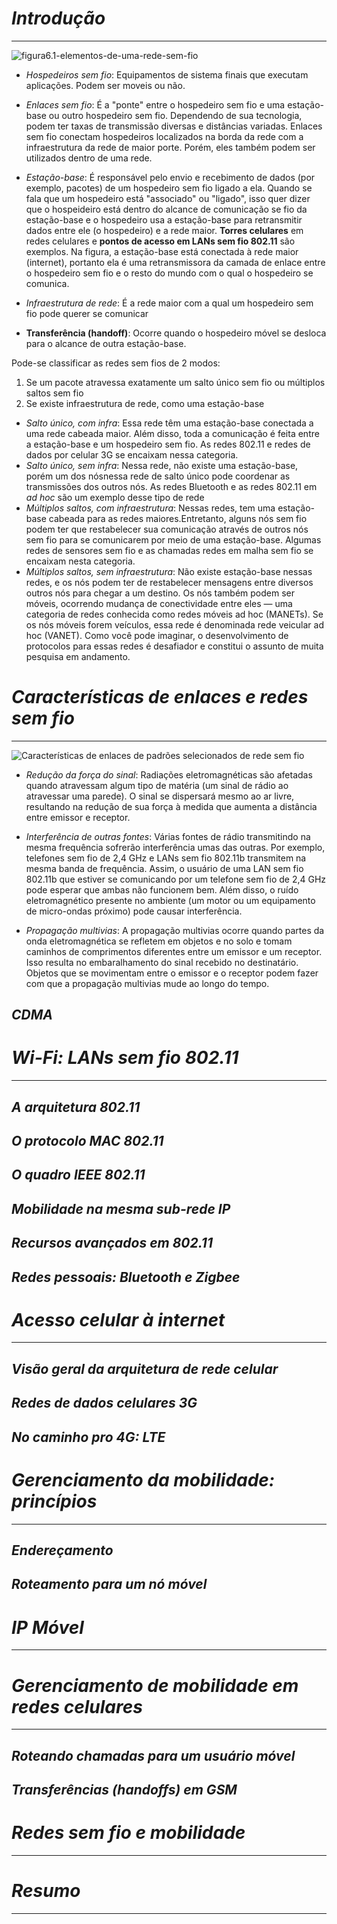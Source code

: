 # *Introdução*
---

![figura6.1-elementos-de-uma-rede-sem-fio](image.png)

* *Hospedeiros sem fio*: Equipamentos de sistema finais que executam aplicações. Podem ser moveis ou não.
* *Enlaces sem fio*: É a "ponte" entre o hospedeiro sem fio e uma estação-base ou outro hospedeiro sem fio. Dependendo de sua tecnologia, podem ter taxas de transmissão diversas e distâncias variadas. Enlaces sem fio conectam hospedeiros localizados na borda da rede com a infraestrutura da rede de maior porte. Porém, eles também podem ser utilizados dentro de uma rede.
* *Estação-base*: É responsável pelo envio e recebimento de dados (por exemplo, pacotes) de um hospedeiro sem fio ligado a ela. Quando se fala que um hospedeiro está "associado" ou "ligado", isso quer dizer que o hospeideiro está dentro do alcance de comunicação se fio da estação-base e o hospedeiro usa a estação-base para retransmitir dados entre ele (o hospedeiro) e a rede maior. **Torres celulares** em redes celulares e **pontos de acesso em LANs sem fio 802.11** são exemplos. Na figura, a estação-base está conectada à rede maior (internet), portanto ela é uma retransmissora da camada de enlace entre o hospedeiro sem fio e o resto do mundo com o qual o hospedeiro se comunica. 
* *Infraestrutura de rede*: É a rede maior com a qual um hospedeiro sem fio pode querer se comunicar

* **Transferência (handoff)**: Ocorre quando o hospedeiro móvel se desloca para o alcance de outra estação-base.

Pode-se classificar as redes sem fios de 2 modos:
1. Se um pacote atravessa exatamente um salto único sem fio ou múltiplos saltos sem fio
2. Se existe infraestrutura de rede, como uma estação-base

* *Salto único, com infra*: Essa rede têm uma estação-base conectada a uma rede cabeada maior. Além disso, toda a comunicação é feita entre a estação-base e um hospedeiro sem fio. As redes 802.11 e redes de dados por celular 3G se encaixam nessa categoria.
* *Salto único, sem infra*: Nessa rede, não existe uma estação-base, porém um dos nósnessa rede de salto único pode coordenar as transmissões dos outros nós. As redes Bluetooth e as redes 802.11 em *ad hoc* são um exemplo desse tipo de rede
* *Múltiplos saltos, com infraestrutura*: Nessas redes, tem uma estação-base cabeada para as redes maiores.Entretanto, alguns nós sem fio podem ter que restabelecer sua comunicação através de outros nós sem fio para se comunicarem por meio de uma estação-base. Algumas redes de sensores sem fio e as chamadas redes em malha sem fio se encaixam nesta categoria.
* *Múltiplos saltos, sem infraestrutura*: Não existe estação-base nessas redes, e os nós podem ter de restabelecer mensagens entre diversos outros nós para chegar a um destino. Os nós também podem ser móveis, ocorrendo mudança de conectividade entre eles — uma categoria de redes conhecida como redes móveis ad hoc (MANETs). Se os nós móveis forem veículos, essa rede é denominada rede veicular ad hoc (VANET). Como você pode imaginar, o desenvolvimento de protocolos para essas redes é desafiador e constitui o assunto de muita pesquisa em andamento.

# *Características de enlaces e redes sem fio*
---
![Características de enlaces de padrões selecionados de rede sem fio](https://github.com/viniciusdjo/UFG--Eng.Comput.-2023-1/assets/136587824/86a62e4d-076d-4d91-b746-64bf55dc610a)

* *Redução da força do sinal*: Radiações eletromagnéticas são afetadas quando atravessam algum tipo de matéria (um sinal de rádio ao atravessar uma parede). O sinal se dispersará mesmo ao ar livre, resultando na redução de sua força à medida que aumenta a distância entre emissor e receptor.

* *Interferência de outras fontes*:  Várias fontes de rádio transmitindo na mesma frequência sofrerão interferência umas das outras. Por exemplo, telefones sem fio de 2,4 GHz e LANs sem fio 802.11b transmitem na mesma banda de frequência. Assim, o usuário de uma LAN sem fio 802.11b que estiver se comunicando por um telefone sem fio de 2,4 GHz pode esperar que ambas não funcionem bem. Além disso, o ruído eletromagnético presente no ambiente (um motor ou um equipamento de micro-ondas próximo) pode causar interferência.

* *Propagação multivias*: A propagação multivias ocorre quando partes da onda eletromagnética se refletem em objetos e no solo e tomam caminhos de comprimentos diferentes entre um
emissor e um receptor. Isso resulta no embaralhamento do sinal recebido no destinatário. Objetos que se movimentam entre o emissor e o receptor podem fazer com que a propagação multivias mude ao longo do tempo.

## *CDMA*

# *Wi-Fi: LANs sem fio 802.11*
---

## *A arquitetura 802.11*

## *O protocolo MAC 802.11*

## *O quadro IEEE 802.11*

## *Mobilidade na mesma sub-rede IP*

## *Recursos avançados em 802.11*

## *Redes pessoais: Bluetooth e Zigbee*

# *Acesso celular à internet*
---

## *Visão geral da arquitetura de rede celular*

## *Redes de dados celulares 3G*

## *No caminho pro 4G: LTE*

# *Gerenciamento da mobilidade: princípios*
---

## *Endereçamento*

## *Roteamento para um nó móvel*

# *IP Móvel*
---

# *Gerenciamento de mobilidade em redes celulares*
---

## *Roteando chamadas para um usuário móvel*

## *Transferências (handoffs) em GSM*

# *Redes sem fio e mobilidade*
---

# *Resumo*
---
